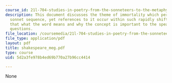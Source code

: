```yaml
---
course_id: 21l-704-studies-in-poetry-from-the-sonneteers-to-the-metaphysicals-spring-2006
description: This document discusses the theme of immortality which pervades Shakespeare's
  sonnet sequence, yet references to it occur within such rapidly shifting contexts
  that what the word means and why the concept is important to the speaker are dizzying
  questions.
file_location: /coursemedia/21l-704-studies-in-poetry-from-the-sonneteers-to-the-metaphysicals-spring-2006/5d2a3fe978b4ed69b770a27b96cc4414_shakespeare_meg.pdf
file_type: application/pdf
layout: pdf
title: shakespeare_meg.pdf
type: course
uid: 5d2a3fe978b4ed69b770a27b96cc4414

---
```

None
